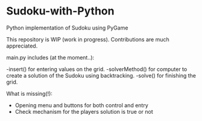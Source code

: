 # Sudoku-with-Python
Python implementation of Sudoku using PyGame

This repository is WIP (work in progress). Contributions are much appreciated.

main.py includes (at the moment..):

-insert() for entering values on the grid.
-solverMethod() for computer to create a solution of the Sudoku using backtracking.
-solve() for finishing the grid.

What is missing(!):
- Opening menu and buttons for both control and entry
- Check mechanism for the players solution is true or not 

